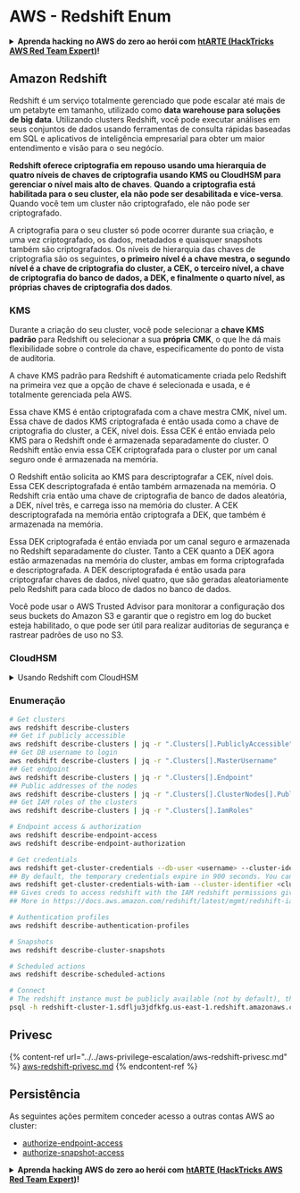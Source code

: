 # AWS - Redshift Enum

<details>

<summary><strong>Aprenda hacking no AWS do zero ao herói com</strong> <a href="https://training.hacktricks.xyz/courses/arte"><strong>htARTE (HackTricks AWS Red Team Expert)</strong></a><strong>!</strong></summary>

Outras formas de apoiar o HackTricks:

* Se quiser ver a sua **empresa anunciada no HackTricks** ou **baixar o HackTricks em PDF**, confira os [**PLANOS DE ASSINATURA**](https://github.com/sponsors/carlospolop)!
* Adquira o [**material oficial PEASS & HackTricks**](https://peass.creator-spring.com)
* Descubra [**A Família PEASS**](https://opensea.io/collection/the-peass-family), nossa coleção de [**NFTs exclusivos**](https://opensea.io/collection/the-peass-family)
* **Junte-se ao grupo** 💬 [**Discord**](https://discord.gg/hRep4RUj7f) ou ao [**grupo do telegram**](https://t.me/peass) ou **siga-me** no **Twitter** 🐦 [**@carlospolopm**](https://twitter.com/carlospolopm)**.**
* **Compartilhe suas técnicas de hacking enviando PRs para os repositórios github do** [**HackTricks**](https://github.com/carlospolop/hacktricks) e [**HackTricks Cloud**](https://github.com/carlospolop/hacktricks-cloud).

</details>

## Amazon Redshift

Redshift é um serviço totalmente gerenciado que pode escalar até mais de um petabyte em tamanho, utilizado como **data warehouse para soluções de big data**. Utilizando clusters Redshift, você pode executar análises em seus conjuntos de dados usando ferramentas de consulta rápidas baseadas em SQL e aplicativos de inteligência empresarial para obter um maior entendimento e visão para o seu negócio.

**Redshift oferece criptografia em repouso usando uma hierarquia de quatro níveis de chaves de criptografia usando KMS ou CloudHSM para gerenciar o nível mais alto de chaves**. **Quando a criptografia está habilitada para o seu cluster, ela não pode ser desabilitada e vice-versa**. Quando você tem um cluster não criptografado, ele não pode ser criptografado.

A criptografia para o seu cluster só pode ocorrer durante sua criação, e uma vez criptografado, os dados, metadados e quaisquer snapshots também são criptografados. Os níveis de hierarquia das chaves de criptografia são os seguintes, **o primeiro nível é a chave mestra, o segundo nível é a chave de criptografia do cluster, a CEK, o terceiro nível, a chave de criptografia do banco de dados, a DEK, e finalmente o quarto nível, as próprias chaves de criptografia dos dados**.

### KMS

Durante a criação do seu cluster, você pode selecionar a **chave KMS padrão** para Redshift ou selecionar a sua **própria CMK**, o que lhe dá mais flexibilidade sobre o controle da chave, especificamente do ponto de vista de auditoria.

A chave KMS padrão para Redshift é automaticamente criada pelo Redshift na primeira vez que a opção de chave é selecionada e usada, e é totalmente gerenciada pela AWS.

Essa chave KMS é então criptografada com a chave mestra CMK, nível um. Essa chave de dados KMS criptografada é então usada como a chave de criptografia do cluster, a CEK, nível dois. Essa CEK é então enviada pelo KMS para o Redshift onde é armazenada separadamente do cluster. O Redshift então envia essa CEK criptografada para o cluster por um canal seguro onde é armazenada na memória.

O Redshift então solicita ao KMS para descriptografar a CEK, nível dois. Essa CEK descriptografada é então também armazenada na memória. O Redshift cria então uma chave de criptografia de banco de dados aleatória, a DEK, nível três, e carrega isso na memória do cluster. A CEK descriptografada na memória então criptografa a DEK, que também é armazenada na memória.

Essa DEK criptografada é então enviada por um canal seguro e armazenada no Redshift separadamente do cluster. Tanto a CEK quanto a DEK agora estão armazenadas na memória do cluster, ambas em forma criptografada e descriptografada. A DEK descriptografada é então usada para criptografar chaves de dados, nível quatro, que são geradas aleatoriamente pelo Redshift para cada bloco de dados no banco de dados.

Você pode usar o AWS Trusted Advisor para monitorar a configuração dos seus buckets do Amazon S3 e garantir que o registro em log do bucket esteja habilitado, o que pode ser útil para realizar auditorias de segurança e rastrear padrões de uso no S3.

### CloudHSM

<details>

<summary>Usando Redshift com CloudHSM</summary>

Ao trabalhar com CloudHSM para realizar sua criptografia, primeiramente você deve configurar uma conexão confiável entre o seu cliente HSM e o Redshift, utilizando certificados de cliente e servidor.

Essa conexão é necessária para fornecer comunicações seguras, permitindo que as chaves de criptografia sejam enviadas entre o seu cliente HSM e seus clusters Redshift. Usando um par de chaves privada e pública gerado aleatoriamente, o Redshift cria um certificado de cliente público, que é criptografado e armazenado pelo Redshift. Este deve ser baixado e registrado no seu cliente HSM, e atribuído à partição HSM correta.

Você deve então configurar o Redshift com os seguintes detalhes do seu cliente HSM: o endereço IP do HSM, o nome da partição HSM, a senha da partição HSM e o certificado público do servidor HSM, que é criptografado pelo CloudHSM usando uma chave mestra interna. Uma vez que essas informações tenham sido fornecidas, o Redshift confirmará e verificará que pode se conectar e acessar a partição de desenvolvimento.

Se suas políticas de segurança internas ou controles de governança exigirem que você aplique a rotação de chaves, isso é possível com o Redshift, permitindo que você gire as chaves de criptografia para clusters criptografados, no entanto, você precisa estar ciente de que durante o processo de rotação de chaves, ele tornará um cluster indisponível por um curto período de tempo, e por isso é melhor girar as chaves apenas quando necessário, ou se você achar que elas podem ter sido comprometidas.

Durante a rotação, o Redshift girará a CEK para o seu cluster e para quaisquer backups desse cluster. Ele girará uma DEK para o cluster, mas não é possível girar uma DEK para os snapshots armazenados no S3 que foram criptografados usando a DEK. Ele colocará o cluster em um estado de 'girando chaves' até que o processo seja concluído, quando o status retornará para 'disponível'.

</details>

### Enumeração
```bash
# Get clusters
aws redshift describe-clusters
## Get if publicly accessible
aws redshift describe-clusters | jq -r ".Clusters[].PubliclyAccessible"
## Get DB username to login
aws redshift describe-clusters | jq -r ".Clusters[].MasterUsername"
## Get endpoint
aws redshift describe-clusters | jq -r ".Clusters[].Endpoint"
## Public addresses of the nodes
aws redshift describe-clusters | jq -r ".Clusters[].ClusterNodes[].PublicIPAddress"
## Get IAM roles of the clusters
aws redshift describe-clusters | jq -r ".Clusters[].IamRoles"

# Endpoint access & authorization
aws redshift describe-endpoint-access
aws redshift describe-endpoint-authorization

# Get credentials
aws redshift get-cluster-credentials --db-user <username> --cluster-identifier <cluster-id>
## By default, the temporary credentials expire in 900 seconds. You can optionally specify a duration between 900 seconds (15 minutes) and 3600 seconds (60 minutes).
aws redshift get-cluster-credentials-with-iam --cluster-identifier <cluster-id>
## Gives creds to access redshift with the IAM redshift permissions given to the current AWS account
## More in https://docs.aws.amazon.com/redshift/latest/mgmt/redshift-iam-access-control-identity-based.html

# Authentication profiles
aws redshift describe-authentication-profiles

# Snapshots
aws redshift describe-cluster-snapshots

# Scheduled actions
aws redshift describe-scheduled-actions

# Connect
# The redshift instance must be publicly available (not by default), the sg need to allow inbounds connections to the port and you need creds
psql -h redshift-cluster-1.sdflju3jdfkfg.us-east-1.redshift.amazonaws.com -U admin -d dev -p 5439
```
## Privesc

{% content-ref url="../../aws-privilege-escalation/aws-redshift-privesc.md" %}
[aws-redshift-privesc.md](../../aws-privilege-escalation/aws-redshift-privesc.md)
{% endcontent-ref %}

## Persistência

As seguintes ações permitem conceder acesso a outras contas AWS ao cluster:

* [authorize-endpoint-access](https://docs.aws.amazon.com/cli/latest/reference/redshift/authorize-endpoint-access.html)
* [authorize-snapshot-access](https://docs.aws.amazon.com/cli/latest/reference/redshift/authorize-snapshot-access.html)

<details>

<summary><strong>Aprenda hacking AWS do zero ao herói com</strong> <a href="https://training.hacktricks.xyz/courses/arte"><strong>htARTE (HackTricks AWS Red Team Expert)</strong></a><strong>!</strong></summary>

Outras formas de apoiar o HackTricks:

* Se você quer ver sua **empresa anunciada no HackTricks** ou **baixar o HackTricks em PDF**, confira os [**PLANOS DE ASSINATURA**](https://github.com/sponsors/carlospolop)!
* Adquira o [**material oficial PEASS & HackTricks**](https://peass.creator-spring.com)
* Descubra [**A Família PEASS**](https://opensea.io/collection/the-peass-family), nossa coleção de [**NFTs**](https://opensea.io/collection/the-peass-family) exclusivos
* **Participe do grupo** 💬 [**Discord**](https://discord.gg/hRep4RUj7f) ou do grupo [**telegram**](https://t.me/peass) ou **siga-me** no **Twitter** 🐦 [**@carlospolopm**](https://twitter.com/carlospolopm)**.**
* **Compartilhe suas técnicas de hacking enviando PRs para os repositórios github** [**HackTricks**](https://github.com/carlospolop/hacktricks) e [**HackTricks Cloud**](https://github.com/carlospolop/hacktricks-cloud).

</details>
